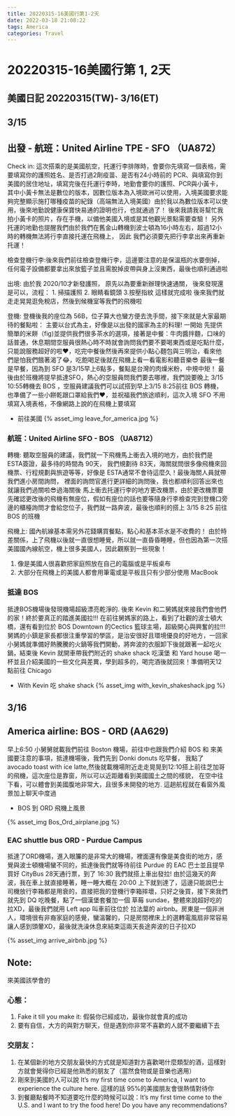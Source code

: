 ```yaml
---
title: 20220315-16美國行第1-2天
date: 2022-03-18 21:08:22
tags: America
categories: Travel
---
```


# 20220315-16美國行第 1, 2天

## 美國日記 20220315(TW)- 3/16(ET)

## 3/15

## 出發 - 航班：United Airline TPE - SFO （UA872）

Check in: 這次搭乘的是美國航空，托運行李排隊時，會要你先填寫一個表格，需要填寫你的護照姓名、是否打過2劑疫苗、是否有24小時前的 PCR、與填寫你到美國的居住地址，填寫完後在托運行李時，地勤會要你的護照、PCR與小黃卡，其中小黃卡無法是數位的版本，因數位版本為入境歐洲可以使用，入境美國要求能夠完整顯示施打哪種疫苗的紀錄（高端無法入境美國）由於我以為數位版本可以使用，後來地勤說健康保寶快易通的證明也行，也就通過了！ 後來我請我哥幫忙我拍小黃卡的照片，存在手機，以備他美國入境或是其他觀光景點需要查驗！
另外托運的地勤也提醒我們由於我們在舊金山轉機到波士頓為16小時左右，超過12小時的轉機無法將行李直接托運在飛機上， 因此
我們必須要先把行李拿出來再重新托運！

檢查登機行李:後來我們前往檢查登機行李，這邊要注意的是保溫瓶的水要倒掉，任何電子設備都要拿出來放籃子並且需脫掉皮帶與身上沒東西，最後也順利通過啦

出境: 由於我 2020/10才新發護照， 原先以為要重新辦理快速通關， 後來發現還是可以，流程： 1. 掃描護照 2. 眼睛看鏡頭 3.按壓指紋 這樣就完成啦
後來我們就走走晃晃逛免稅店，然後到候機室等我們的飛機啦

登機: 登機後我的座位為 56B，位子算大也蠻方便去洗手間，接下來就是大家最期待的餐點啦： 主要以台式為主，好像是以出發的國家為主的料理! 一開始 先提供簡單的米餅（fig)並提供我們很多茶水的選項，接著是中餐：牛肉醬拌麵，口味的話普通，休息期間空服員很熱心時不時就會詢問我們要不要喝東西或是吃點什麼，只能說服務超好的啦❤️，吃完中餐後然後再來提供小點心麵包與三明治，看來他們是怕我們餓著渴了😂，吃飽喝足後就在飛機上看一看電影和聽音樂😎 最後一餐是早餐，因為到 SFO 是3/15早上6點多，餐點是台灣的肉燥米粉，中規中矩！ 最後由於班機將提早抵達SFO，熱心的空服員問我們要去哪裡，我們說要晚上 3/15 10:55轉機去 BOS ，空服員建議我們可以試搭到早上3/15 8:25前往 BOS 轉機，也準備了一些小餅乾跟口罩給我們❤️，並祝福我們旅途順利，這次入境 SFO 不用填寫入境表格，不像網路上說的在飛機上要填寫

- 前往美國
{% asset_img leave_for_america.jpg %}

### 航班：United Airline SFO - BOS （UA8712）

轉機: 聽取空服員的建議，我們就一下飛機馬上衝去入境的地方，由於我們是ESTA簽證，最多待的時間為 90天， 我們規劃待 83天，海關就問很多像飛機來回機票、行程規劃與旅遊等等，好像是 ESTA通常不會待這麼久！最後海關人員就帶我們進小房間詢問， 裡面的詢問官進行更詳細的詢問後，我也都順利回答出來也就讓我們過關啦😎過海關後 馬上衝去托運行李的地方更改機票，由於更改機票要先確認更改後的飛機有無座位，假如有座位的話也要等隨身行李檢查完到登機口旁邊的櫃檯詢問才會給您位子，我們就一路奔波，最後也順利的搭上 3/15 8:25 前往 BOS 的班機

飛機上: 國內航線基本需另外花錢購買餐點，點心和基本茶水是不收費的！
由於時差關係，上了飛機以後就一直很想睡覺，所以就一直昏昏睡睡，但也因為第一次搭美國國內線航空，機上很多美國人，因此觀察到一些現象！

1. 像是美國人很喜歡把家庭照放在自己的電腦或是平板桌布
2. 大部分在飛機上的美國人都會用筆電或是平板且只有少部分使用 MacBook

### 抵達 BOS

抵達BOS機場後發現機場超級漂亮乾淨的. 後來 Kevin 和二舅媽就來接我們會他們的家！終於要真正的踏進美國拉!!! 在前往舅媽家的路上，看到了壯觀的波士頓大橋，還有看到位於 BOS Downtown 的Cectics 籃球主場，超級開心與興奮的拉!!! 舅媽的小鎮是家長都很注重學習的學區，是治安很好且環境優良的好地方，一回家小舅媽就準備好熱騰騰的火鍋等我們開動，將奔波的衣服卸下後就跟著一起吃火鍋，結束後 Kevin 就開車帶我們附近的 shake shack 吃漢堡 和 Yard house 喝一杯並且介紹美國的一些文化與差異，學到超多的，喝完酒後就回來！準備明天12點前往 Chicago

- With Kevin 吃 shake shack
{% asset_img with_kevin_shakeshack.jpg %}

## 3/16

## America airline: BOS - ORD (AA629)

早上6:50 小舅舅就載我們前往 Boston 機場，前往中也跟我們介紹 BOS 和 來美國要注意的事項，抵達機場後，我們先到 Donki donuts 吃早餐， 我點了 avocado toast with ice latte,然後就載機場附近走走晃晃到12:10搭上前往芝加哥的飛機，這次座位是靠窗，所以可以近距離看到美國國土之間的樣貌， 在空中往下看，可以體會到美國腹地非常大，且很多未開發的地方. 這趟航程就在看窗外風景加上聊天中度過

- BOS 到 ORD 飛機上風景

{% asset_img Bos_Ord_airplane.jpg %}

### EAC shuttle bus ORD - Purdue Campus

抵達了ORD機場，進入眼簾的是非常大的機場，裡面還有像是美食街的地方，感覺與波士頓機場蠻不同的，抵達後我們就等待前往 Purdue 的 EAC 巴士並且提早買好 CityBus 28天通行票，到了 16:30 我們就搭上車出發拉! 由於這幾天的奔波，我在車上就直接睡著，睡一睡大概在 20:00 上下就到達了，這邊只能說巴士司機放行李箱都是用衰的，直接把我的登機行李箱摔壞，只好之後買，接下來我們就先到 DQ 吃晚餐，點了一個漢堡套餐加一個 草莓 sundae，整體來說超好吃的拉XD，最後我們就用 Left app 叫車前往位於 拉法葉的 airbnb。房東是一個非洲人，環境很有非裔家庭的感覺，蠻溫馨的，只是房間裡床上的選轉電風扇非常容易讓人感到頭暈XD，最後就洗澡休息來結束這兩天長途奔波的日子拉XD

{% asset_img arrive_airbnb.jpg %}

## Note:

來美國該學會的

### 心態：

1. Fake it till you make it: 假裝你已經成功，最後你就會真的成功
2. 要有自信，大方的與對方聊天，但是遇到你非常不喜歡的人就不要繼續下去

### 交朋友：

1. 在某個新的地方交朋友最快的方式就是知道對方喜歡喝什麼類型的酒，這樣對方就會覺得你已經是他熟悉的朋友了（當然食物或是音樂也適用）
2. 剛來到美國的人可以說 It’s my first time come to America, I want to experience the culture here. 這樣的話 95%的美國朋友會很熱情對待你
3. 到餐廳點餐時不知道要吃什麼的時候可以說：It’s my first time come to the U.S. and I want to try the food here! Do you have any recommendations?